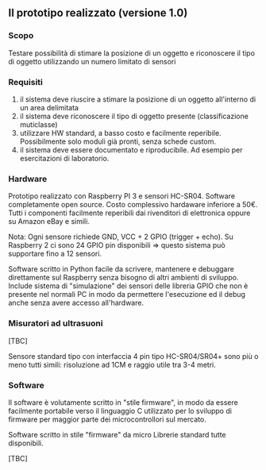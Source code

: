 ## Il prototipo realizzato (versione 1.0)

### Scopo

Testare possibilità di stimare la posizione di un oggetto e riconoscere il tipo di oggetto utilizzando un numero limitato di sensori

### Requisiti 

1. il sistema deve riuscire a stimare la posizione di un oggetto all'interno di un area delimitata
2. il sistema deve riconoscere il tipo di oggetto presente (classificazione muticlasse)
3. utilizzare HW standard, a basso costo e facilmente reperibile. Possibilmente solo moduli già pronti, senza schede custom.
4. il sistema deve essere documentato e riproducibile. Ad esempio per esercitazioni di laboratorio.  

### Hardware

Prototipo realizzato con Raspberry PI 3 e sensori HC-SR04. Software completamente open source. Costo complessivo  hardaware  inferiore a 50€. Tutti i componenti facilmente reperibili dai rivenditori di elettronica oppure su Amazon eBay e simili.

Nota: Ogni sensore richiede GND, VCC + 2 GPIO (trigger + echo). Su Raspberry 2 ci sono 24 GPIO pin disponibili => questo sistema può supportare  fino a 12 sensori.

Software scritto in Python facile da scrivere, mantenere e debuggare direttamente sul Raspberry senza bisogno di altri ambienti di sviluppo. Include sistema di "simulazione" dei sensori delle libreria GPIO che non è presente nel normali PC in modo da permettere l'esecuzione ed il debug anche senza avere accesso all'hardware. 

### Misuratori ad ultrasuoni

[TBC]

Sensore standard tipo con interfaccia 4 pin tipo HC-SR04/SR04+ sono più o meno  tutti simili: risoluzione ad 1CM e raggio utile tra 3-4 metri. 

### Software

Il software è volutamente scritto in "stile firmware", in modo da essere facilmente portabile verso il linguaggio C utilizzato per lo sviluppo di firmware per maggior parte dei microcontrollori sul mercato.

Software scritto in stile "firmware" da micro Librerie standard tutte disponibili. 

[TBC]